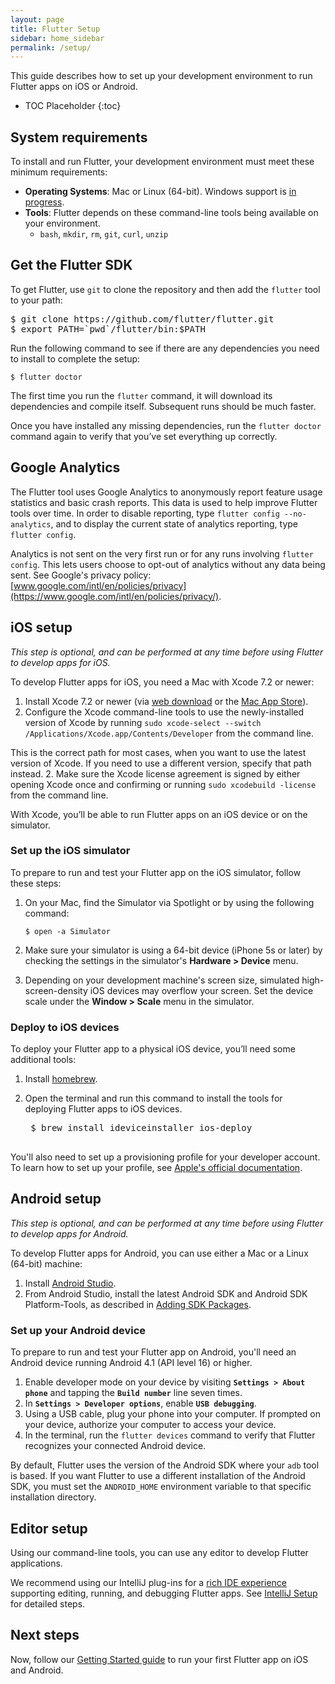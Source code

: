 ```yaml
---
layout: page
title: Flutter Setup
sidebar: home_sidebar
permalink: /setup/
---
```


This guide describes how to set up your development environment to run Flutter apps on
iOS or Android.

* TOC Placeholder
{:toc}

## System requirements

To install and run Flutter, your development environment must meet these minimum requirements:

* **Operating Systems**: Mac or Linux (64-bit). Windows support is [in progress](https://github.com/flutter/flutter/issues/138).
* **Tools**: Flutter depends on these command-line tools being available on your environment.
  * `bash`, `mkdir`, `rm`, `git`, `curl`, `unzip`

## Get the Flutter SDK

To get Flutter, use `git` to clone the repository and then add the `flutter` tool to your path:

<pre>
$ git clone https://github.com/flutter/flutter.git
$ export PATH=`pwd`/flutter/bin:$PATH
</pre>

Run the following command to see if there are any dependencies you need to install to complete
the setup:

```
$ flutter doctor
```

The first time you run the `flutter` command, it will download its dependencies and compile
itself. Subsequent runs should be much faster.

Once you have installed any missing dependencies, run the `flutter doctor` command again to
verify that you’ve set everything up correctly.

## Google Analytics

The Flutter tool uses Google Analytics to anonymously report feature usage statistics
and basic crash reports. This data is used to help improve Flutter tools over time.
In order to disable reporting, type `flutter config --no-analytics`, and to display the
current state of analytics reporting, type `flutter config`.

Analytics is not sent on the very first run or for any runs involving `flutter config`.
This lets users choose to opt-out of analytics without any data being sent. See Google's
privacy policy:
[www.google.com/intl/en/policies/privacy](https://www.google.com/intl/en/policies/privacy/).

## iOS setup

_This step is optional, and can be performed at any time before
using Flutter to develop apps for iOS._

To develop Flutter apps for iOS, you need a Mac with Xcode 7.2 or newer:

1. Install Xcode 7.2 or newer (via [web download](https://developer.apple.com/xcode/) or
the [Mac App Store](https://itunes.apple.com/us/app/xcode/id497799835)).
2. Configure the Xcode command-line tools to use the newly-installed version of Xcode by
running `sudo xcode-select --switch /Applications/Xcode.app/Contents/Developer` from
the command line.

  This is the correct path for most cases, when you want to use the latest version of Xcode.
  If you need to use a different version, specify that path instead.
2. Make sure the Xcode license agreement is signed by either opening Xcode once and confirming or
running `sudo xcodebuild -license` from the command line.

With Xcode, you’ll be able to run Flutter apps on an iOS device or on the simulator.

### Set up the iOS simulator ###

To prepare to run and test your Flutter app on the iOS simulator, follow these steps:

1. On your Mac, find the Simulator via Spotlight or by using the following command:

    ```
    $ open -a Simulator
    ```

2. Make sure your simulator is using a 64-bit device (iPhone 5s or later) by checking the settings
in the simulator's **Hardware > Device** menu.
3. Depending on your development machine's screen size, simulated high-screen-density iOS devices
may overflow your screen. Set the device scale under the **Window > Scale** menu in the simulator.


### Deploy to iOS devices

To deploy your Flutter app to a physical iOS device, you’ll need some additional tools:

1. Install [homebrew](http://brew.sh/).
2. Open the terminal and run this command to install the tools for deploying Flutter apps to
iOS devices.

    <pre>
    $ brew install ideviceinstaller ios-deploy
    </pre>

You'll also need to set up a provisioning profile for your developer account. To learn how to
set up your profile, see [Apple's official documentation](https://developer.apple.com/library/ios/documentation/IDEs/Conceptual/AppDistributionGuide/MaintainingProfiles/MaintainingProfiles.html).

## Android setup

_This step is optional, and can be performed at any time before
using Flutter to develop apps for Android._

To develop Flutter apps for Android, you can use either a Mac or a Linux (64-bit) machine:

1. Install [Android Studio](https://developer.android.com/sdk/index.html).
2. From Android Studio, install the latest Android SDK and Android SDK Platform-Tools, as described
in [Adding SDK Packages](https://developer.android.com/sdk/installing/adding-packages.html).

### Set up your Android device

To prepare to run and test your Flutter app on Android, you'll need an Android device running
Android 4.1 (API level 16) or higher.

1. Enable developer mode on your device by visiting **`Settings > About phone`** and
tapping the **`Build number`** line seven times.
2. In **`Settings > Developer options`**, enable **`USB debugging`**.
3. Using a USB cable, plug your phone into your computer. If prompted on your
device, authorize your computer to access your device.
4. In the terminal, run the `flutter devices` command to verify that Flutter recognizes your
connected Android device.

By default, Flutter uses the version of the Android SDK where your `adb` tool is based. If
you want Flutter to use a different installation of the Android SDK, you must set the
`ANDROID_HOME` environment variable to that specific installation directory.

## Editor setup


Using our command-line tools, you can use any editor to develop Flutter applications.

We recommend using our IntelliJ plug-ins for a  [rich IDE experience](/intellij-ide/) 
supporting editing, running, and debugging Flutter apps. See [IntelliJ Setup](/intellij-setup/)
for detailed steps.

## Next steps

Now, follow our [Getting Started guide](/getting-started/)
to run your first Flutter app on iOS and Android.
